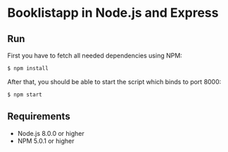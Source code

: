 # Booklistapp in Node.js and Express

## Run

First you have to fetch all needed dependencies using NPM:

```bash
$ npm install
```

After that, you should be able to start the script which binds to port 8000:

```bash
$ npm start
```

## Requirements

* Node.js 8.0.0 or higher
* NPM 5.0.1 or higher
